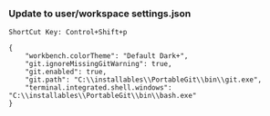 ### Update to user/workspace settings.json

`ShortCut Key: Control+Shift+p`

```
{
    "workbench.colorTheme": "Default Dark+",
    "git.ignoreMissingGitWarning": true,
    "git.enabled": true,
    "git.path": "C:\\installables\\PortableGit\\bin\\git.exe",
    "terminal.integrated.shell.windows": "C:\\installables\\PortableGit\\bin\\bash.exe"
}
```
